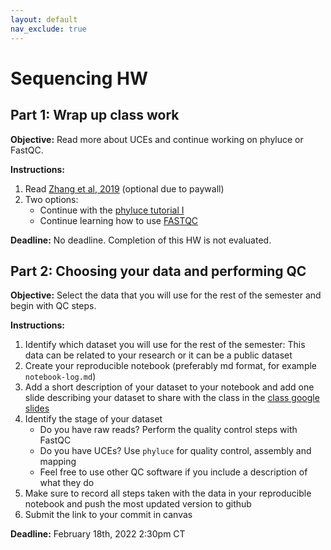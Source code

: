 ```yaml
---
layout: default
nav_exclude: true
---
```


# Sequencing HW

## Part 1: Wrap up class work

**Objective:** Read more about UCEs and continue working on phyluce or FastQC.

**Instructions:**

1. Read [Zhang et al, 2019](https://academic.oup.com/isd/article/3/5/3/5573097) (optional due to paywall)
2. Two options:
    - Continue with the [phyluce tutorial I](https://phyluce.readthedocs.io/en/latest/tutorial-one.html)
    - Continue learning how to use [FASTQC](https://raw.githubusercontent.com/s-andrews/FastQC/master/README.txt)

**Deadline:** No deadline. Completion of this HW is not evaluated.

## Part 2: Choosing your data and performing QC

**Objective:** Select the data that you will use for the rest of the semester and begin with QC steps.

**Instructions:**

1. Identify which dataset you will use for the rest of the semester: This data can be related to your research or it can be a public dataset
2. Create your reproducible notebook (preferably md format, for example `notebook-log.md`)
3. Add a short description of your dataset to your notebook and add one slide describing your dataset to share with the class in the [class google slides](https://docs.google.com/presentation/d/1UW6P5wVKcDLwVLoshnJ2ilTbrsUEPFoH1MTXppQcpAc/edit?usp=sharing)
4. Identify the stage of your dataset
    - Do you have raw reads? Perform the quality control steps with FastQC
    - Do you have UCEs? Use `phyluce` for quality control, assembly and mapping
    - Feel free to use other QC software if you include a description of what they do
5. Make sure to record all steps taken with the data in your reproducible notebook and push the most updated version to github
6. Submit the link to your commit in canvas

**Deadline:** February 18th, 2022 2:30pm CT